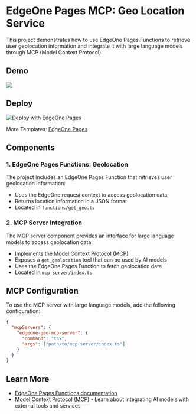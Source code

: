 # EdgeOne Pages MCP: Geo Location Service

This project demonstrates how to use EdgeOne Pages Functions to retrieve user geolocation information and integrate it with large language models through MCP (Model Context Protocol).

## Demo

![](https://cloudcache.tencent-cloud.com/qcloud/ui/static/static_source_business/f180b5ae-0e9c-40a8-a76a-b8f2a5e6108f.gif)

## Deploy

[![Deploy with EdgeOne Pages](https://cdnstatic.tencentcs.com/edgeone/pages/deploy.svg)](https://edgeone.ai/pages/new?template=mcp-geo)

More Templates: [EdgeOne Pages](https://edgeone.ai/pages/templates)

## Components

### 1. EdgeOne Pages Functions: Geolocation

The project includes an EdgeOne Pages Function that retrieves user geolocation information:

* Uses the EdgeOne request context to access geolocation data
* Returns location information in a JSON format
* Located in `functions/get_geo.ts`

### 2. MCP Server Integration

The MCP server component provides an interface for large language models to access geolocation data:

* Implements the Model Context Protocol (MCP)
* Exposes a `get_geolocation` tool that can be used by AI models
* Uses the EdgeOne Pages Function to fetch geolocation data
* Located in `mcp-server/index.ts`

## MCP Configuration

To use the MCP server with large language models, add the following configuration:

```json
{
  "mcpServers": {
    "edgeone-geo-mcp-server": {
      "command": "tsx",
      "args": ["path/to/mcp-server/index.ts"]
    }
  }
}
```

## Learn More

* [EdgeOne Pages Functions documentation](https://edgeone.ai/document/162227908259442688)
* [Model Context Protocol (MCP)](https://modelcontextprotocol.github.io) - Learn about integrating AI models with external tools and services
